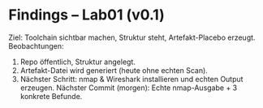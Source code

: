 # Findings – Lab01 (v0.1)
Ziel: Toolchain sichtbar machen, Struktur steht, Artefakt-Placebo erzeugt.
Beobachtungen:
1) Repo öffentlich, Struktur angelegt.
2) Artefakt-Datei wird generiert (heute ohne echten Scan).
3) Nächster Schritt: nmap & Wireshark installieren und echten Output erzeugen.
Nächster Commit (morgen): Echte nmap-Ausgabe + 3 konkrete Befunde.
